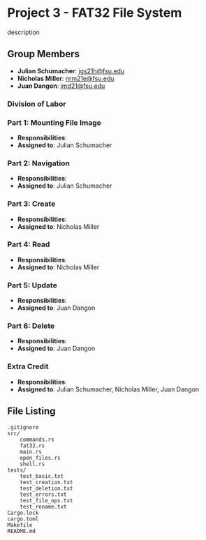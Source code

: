 # Project 3 - FAT32 File System 

description

## Group Members
- **Julian Schumacher**: jgs21h@fsu.edu
- **Nicholas Miller**: nrm21e@fsu.edu
- **Juan Dangon**: jmd21@fsu.edu

### Division of Labor

### Part 1: Mounting File Image
- **Responsibilities**: 
- **Assigned to**: Julian Schumacher

### Part 2: Navigation 
- **Responsibilities**: 
- **Assigned to**: Julian Schumacher

### Part 3: Create 
- **Responsibilities**: 
- **Assigned to**: Nicholas Miller

### Part 4: Read 
- **Responsibilities**: 
- **Assigned to**: Nicholas Miller

### Part 5: Update
- **Responsibilities**: 
- **Assigned to**: Juan Dangon

### Part 6: Delete
- **Responsibilities**: 
- **Assigned to**: Juan Dangon

### Extra Credit
- **Responsibilities**: 
- **Assigned to**: Julian Schumacher, Nicholas Miller, Juan Dangon

## File Listing
```
.gitignore
src/
	commands.rs
	fat32.rs
	main.rs
	open_files.rs
	shell.rs
tests/
	test_basic.txt
	test_creation.txt
	test_deletion.txt
	test_errors.txt
	test_file_ops.txt
	test_rename.txt
Cargo.lock
cargo.toml
Makefile
README.md
```